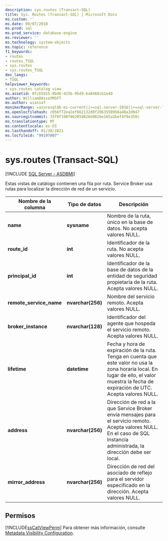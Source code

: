 ```yaml
---
description: sys.routes (Transact-SQL)
title: Sys. Routes (Transact-SQL) | Microsoft Docs
ms.custom: ''
ms.date: 09/07/2018
ms.prod: sql
ms.prod_service: database-engine
ms.reviewer: ''
ms.technology: system-objects
ms.topic: reference
f1_keywords:
- routes
- routes_TSQL
- sys.routes
- sys.routes_TSQL
dev_langs:
- TSQL
helpviewer_keywords:
- sys.routes catalog view
ms.assetid: 8fc65915-8bd6-425b-95d9-6a8468cb1e48
author: WilliamDAssafMSFT
ms.author: wiassaf
monikerRange: =azuresqldb-mi-current||>=sql-server-2016||>=sql-server-linux-2017
ms.openlocfilehash: c056f72ea2ef662132d0f2063550956a48a3d947
ms.sourcegitcommit: 33f0f190f962059826e002be165a2bef4f9e350c
ms.translationtype: MT
ms.contentlocale: es-ES
ms.lasthandoff: 01/30/2021
ms.locfileid: "99197807"
---
```

# <a name="sysroutes-transact-sql"></a>sys.routes (Transact-SQL)
[!INCLUDE [SQL Server - ASDBMI](../../includes/applies-to-version/sql-asdbmi.md)]

  Estas vistas de catálogo contienen una fila por ruta. Service Broker usa rutas para localizar la dirección de red de un servicio.   

|Nombre de la columna|Tipo de datos|Descripción|  
|-----------------|---------------|-----------------|  
|**name**|**sysname**|Nombre de la ruta, único en la base de datos. No acepta valores NULL.|  
|**route_id**|**int**|Identificador de la ruta. No acepta valores NULL.|  
|**principal_id**|**int**|Identificador de la base de datos de la entidad de seguridad propietaria de la ruta. Acepta valores NULL.|  
|**remote_service_name**|**nvarchar(256)**|Nombre del servicio remoto. Acepta valores NULL.|  
|**broker_instance**|**nvarchar(128)**|Identificador del agente que hospeda el servicio remoto. Acepta valores NULL.|  
|**lifetime**|**datetime**|Fecha y hora de expiración de la ruta. Tenga en cuenta que este valor no usa la zona horaria local. En lugar de ello, el valor muestra la fecha de expiración de UTC. Acepta valores NULL.|  
|**address**|**nvarchar(256)**|Dirección de red a la que Service Broker envía mensajes para el servicio remoto. Acepta valores NULL. En el caso de SQL Instancia administrada, la dirección debe ser local.|  
|**mirror_address**|**nvarchar(256)**|Dirección de red del asociado de reflejo para el servidor especificado en la dirección. Acepta valores NULL.|  
  
## <a name="permissions"></a>Permisos  
 [!INCLUDE[ssCatViewPerm](../../includes/sscatviewperm-md.md)] Para obtener más información, consulte [Metadata Visibility Configuration](../../relational-databases/security/metadata-visibility-configuration.md).  
  
  
